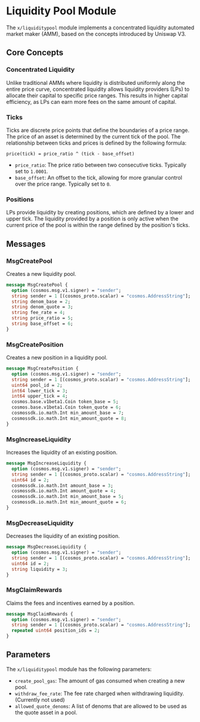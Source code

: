 # Liquidity Pool Module

The `x/liquiditypool` module implements a concentrated liquidity automated market maker (AMM), based on the concepts introduced by Uniswap V3.

## Core Concepts

### Concentrated Liquidity

Unlike traditional AMMs where liquidity is distributed uniformly along the entire price curve, concentrated liquidity allows liquidity providers (LPs) to allocate their capital to specific price ranges. This results in higher capital efficiency, as LPs can earn more fees on the same amount of capital.

### Ticks

Ticks are discrete price points that define the boundaries of a price range. The price of an asset is determined by the current tick of the pool. The relationship between ticks and prices is defined by the following formula:

```
price(tick) = price_ratio ^ (tick - base_offset)
```

- `price_ratio`: The price ratio between two consecutive ticks. Typically set to `1.0001`.
- `base_offset`: An offset to the tick, allowing for more granular control over the price range. Typically set to `0`.

### Positions

LPs provide liquidity by creating positions, which are defined by a lower and upper tick. The liquidity provided by a position is only active when the current price of the pool is within the range defined by the position's ticks.

## Messages

### MsgCreatePool

Creates a new liquidity pool.

```protobuf
message MsgCreatePool {
  option (cosmos.msg.v1.signer) = "sender";
  string sender = 1 [(cosmos_proto.scalar) = "cosmos.AddressString"];
  string denom_base = 2;
  string denom_quote = 3;
  string fee_rate = 4;
  string price_ratio = 5;
  string base_offset = 6;
}
```

### MsgCreatePosition

Creates a new position in a liquidity pool.

```protobuf
message MsgCreatePosition {
  option (cosmos.msg.v1.signer) = "sender";
  string sender = 1 [(cosmos_proto.scalar) = "cosmos.AddressString"];
  uint64 pool_id = 2;
  int64 lower_tick = 3;
  int64 upper_tick = 4;
  cosmos.base.v1beta1.Coin token_base = 5;
  cosmos.base.v1beta1.Coin token_quote = 6;
  cosmossdk.io.math.Int min_amount_base = 7;
  cosmossdk.io.math.Int min_amount_quote = 8;
}
```

### MsgIncreaseLiquidity

Increases the liquidity of an existing position.

```protobuf
message MsgIncreaseLiquidity {
  option (cosmos.msg.v1.signer) = "sender";
  string sender = 1 [(cosmos_proto.scalar) = "cosmos.AddressString"];
  uint64 id = 2;
  cosmossdk.io.math.Int amount_base = 3;
  cosmossdk.io.math.Int amount_quote = 4;
  cosmossdk.io.math.Int min_amount_base = 5;
  cosmossdk.io.math.Int min_amount_quote = 6;
}
```

### MsgDecreaseLiquidity

Decreases the liquidity of an existing position.

```protobuf
message MsgDecreaseLiquidity {
  option (cosmos.msg.v1.signer) = "sender";
  string sender = 1 [(cosmos_proto.scalar) = "cosmos.AddressString"];
  uint64 id = 2;
  string liquidity = 3;
}
```

### MsgClaimRewards

Claims the fees and incentives earned by a position.

```protobuf
message MsgClaimRewards {
  option (cosmos.msg.v1.signer) = "sender";
  string sender = 1 [(cosmos_proto.scalar) = "cosmos.AddressString"];
  repeated uint64 position_ids = 2;
}
```

## Parameters

The `x/liquiditypool` module has the following parameters:

- `create_pool_gas`: The amount of gas consumed when creating a new pool.
- `withdraw_fee_rate`: The fee rate charged when withdrawing liquidity. (Currently not used)
- `allowed_quote_denoms`: A list of denoms that are allowed to be used as the quote asset in a pool.